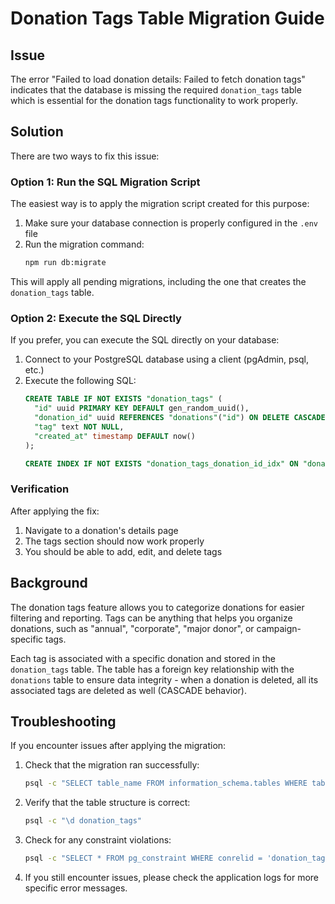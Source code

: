 # Donation Tags Table Migration Guide

## Issue

The error "Failed to load donation details: Failed to fetch donation tags" indicates that the database is missing the required `donation_tags` table which is essential for the donation tags functionality to work properly.

## Solution

There are two ways to fix this issue:

### Option 1: Run the SQL Migration Script

The easiest way is to apply the migration script created for this purpose:

1. Make sure your database connection is properly configured in the `.env` file
2. Run the migration command:
   ```bash
   npm run db:migrate
   ```

This will apply all pending migrations, including the one that creates the `donation_tags` table.

### Option 2: Execute the SQL Directly

If you prefer, you can execute the SQL directly on your database:

1. Connect to your PostgreSQL database using a client (pgAdmin, psql, etc.)
2. Execute the following SQL:
   ```sql
   CREATE TABLE IF NOT EXISTS "donation_tags" (
     "id" uuid PRIMARY KEY DEFAULT gen_random_uuid(),
     "donation_id" uuid REFERENCES "donations"("id") ON DELETE CASCADE,
     "tag" text NOT NULL,
     "created_at" timestamp DEFAULT now()
   );
   
   CREATE INDEX IF NOT EXISTS "donation_tags_donation_id_idx" ON "donation_tags"("donation_id");
   ```

### Verification

After applying the fix:

1. Navigate to a donation's details page
2. The tags section should now work properly
3. You should be able to add, edit, and delete tags

## Background

The donation tags feature allows you to categorize donations for easier filtering and reporting. Tags can be anything that helps you organize donations, such as "annual", "corporate", "major donor", or campaign-specific tags.

Each tag is associated with a specific donation and stored in the `donation_tags` table. The table has a foreign key relationship with the `donations` table to ensure data integrity - when a donation is deleted, all its associated tags are deleted as well (CASCADE behavior).

## Troubleshooting

If you encounter issues after applying the migration:

1. Check that the migration ran successfully:
   ```bash
   psql -c "SELECT table_name FROM information_schema.tables WHERE table_name = 'donation_tags';"
   ```
   
2. Verify that the table structure is correct:
   ```bash
   psql -c "\d donation_tags"
   ```
   
3. Check for any constraint violations:
   ```bash
   psql -c "SELECT * FROM pg_constraint WHERE conrelid = 'donation_tags'::regclass;"
   ```

4. If you still encounter issues, please check the application logs for more specific error messages.